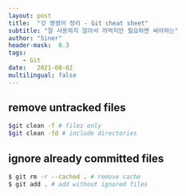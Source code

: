 ```yaml
---
layout: post
title:  "깃 명령어 정리 - Git cheat sheet"
subtitle: "잘 사용하지 않아서 까먹지만 필요하면 써야하는"
author: "Siner"
header-mask:  0.3
tags:
    - Git
date:   2021-08-02
multilingual: false
---
```


## remove untracked files

```bash
$git clean -f # files only
$git clean -fd # include directories
```

## ignore already committed files 
```bash
$ git rm -r --cached . # remove cache
$ git add . # add without ignored files
